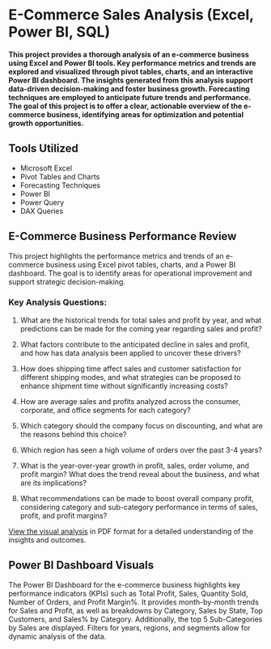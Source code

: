 # E-Commerce Sales Analysis (Excel, Power BI, SQL)

**This project provides a thorough analysis of an e-commerce business using Excel and Power BI tools. Key performance metrics and trends are explored and visualized through pivot tables, charts, and an interactive Power BI dashboard. The insights generated from this analysis support data-driven decision-making and foster business growth. Forecasting techniques are employed to anticipate future trends and performance. The goal of this project is to offer a clear, actionable overview of the e-commerce business, identifying areas for optimization and potential growth opportunities.**

## **Tools Utilized**

- Microsoft Excel
- Pivot Tables and Charts
- Forecasting Techniques
- Power BI
- Power Query
- DAX Queries

## **E-Commerce Business Performance Review**

This project highlights the performance metrics and trends of an e-commerce business using Excel pivot tables, charts, and a Power BI dashboard. The goal is to identify areas for operational improvement and support strategic decision-making.

### **Key Analysis Questions:**

1. What are the historical trends for total sales and profit by year, and what predictions can be made for the coming year regarding sales and profit?
   
2. What factors contribute to the anticipated decline in sales and profit, and how has data analysis been applied to uncover these drivers?

3. How does shipping time affect sales and customer satisfaction for different shipping modes, and what strategies can be proposed to enhance shipment time without significantly increasing costs?

4. How are average sales and profits analyzed across the consumer, corporate, and office segments for each category?

5. Which category should the company focus on discounting, and what are the reasons behind this choice?

6. Which region has seen a high volume of orders over the past 3-4 years?

7. What is the year-over-year growth in profit, sales, order volume, and profit margin? What does the trend reveal about the business, and what are its implications?

8. What recommendations can be made to boost overall company profit, considering category and sub-category performance in terms of sales, profit, and profit margins?

[View the visual analysis](https://github.com/Dcodinginsane/E-Commerce-Sales-Analysis-Excel-Power-BI-SQL-.git) in PDF format for a detailed understanding of the insights and outcomes.

## **Power BI Dashboard Visuals**

The Power BI Dashboard for the e-commerce business highlights key performance indicators (KPIs) such as Total Profit, Sales, Quantity Sold, Number of Orders, and Profit Margin%. It provides month-by-month trends for Sales and Profit, as well as breakdowns by Category, Sales by State, Top Customers, and Sales% by Category. Additionally, the top 5 Sub-Categories by Sales are displayed. Filters for years, regions, and segments allow for dynamic analysis of the data.



